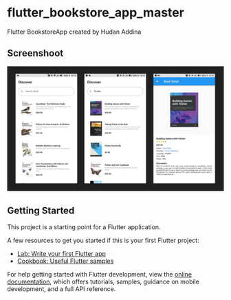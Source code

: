 # flutter_bookstore_app_master

Flutter BookstoreApp  created by Hudan Addina

## Screenshoot
![Screenshoot App](https://raw.githubusercontent.com/AnotherKaby/flutter_bookstore_app_master/master/Screenshot.jpg)

## Getting Started

This project is a starting point for a Flutter application.

A few resources to get you started if this is your first Flutter project:

- [Lab: Write your first Flutter app](https://docs.flutter.dev/get-started/codelab)
- [Cookbook: Useful Flutter samples](https://docs.flutter.dev/cookbook)

For help getting started with Flutter development, view the
[online documentation](https://docs.flutter.dev/), which offers tutorials,
samples, guidance on mobile development, and a full API reference.

